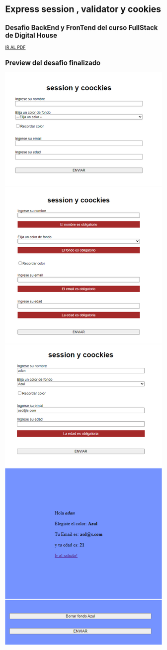 # Express session , validator y cookies
## Desafio BackEnd y FronTend del curso FullStack de Digital House

<a href="https://github.com/ROBERT-Gimenez/Trabajos_Practicos_Formar/blob/master/15-Session%26Cookies/Objetivo/M05C08%20-%20Ejercitaci%C3%B3n_SESSION%26COOKIES%20-.pdf">IR AL PDF<a>


## Preview del desafio finalizado

<img src="https://github.com/ROBERT-Gimenez/Trabajos_Practicos_Formar/blob/master/15-Session%26Cookies/public/images/preview1.PNG">
<img src="https://github.com/ROBERT-Gimenez/Trabajos_Practicos_Formar/blob/master/15-Session%26Cookies/public/images/preview2.PNG">
<img src="https://github.com/ROBERT-Gimenez/Trabajos_Practicos_Formar/blob/master/15-Session%26Cookies/public/images/preview3.PNG">
<img src="https://github.com/ROBERT-Gimenez/Trabajos_Practicos_Formar/blob/master/15-Session%26Cookies/public/images/preview4.PNG">
<img src="https://github.com/ROBERT-Gimenez/Trabajos_Practicos_Formar/blob/master/15-Session%26Cookies/public/images/preview5.PNG">
